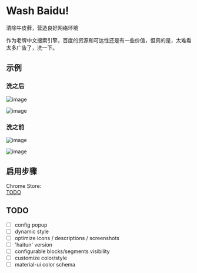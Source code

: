 # Wash Baidu!

清除牛皮藓，营造良好网络环境

作为老牌中文搜索引擎，百度的资源和可达性还是有一些价值，但真的是，太难看太多广告了，洗一下。

## 示例
### 洗之后
  ![image](https://user-images.githubusercontent.com/1983142/169694711-c0dbb37f-5ade-4560-b5a2-0786cc99703d.png)

  ![image](https://user-images.githubusercontent.com/1983142/169694706-0839474f-a7ce-4d8a-8e2a-ff3c010b79d5.png)

### 洗之前
  ![image](https://user-images.githubusercontent.com/1983142/169694670-17221b9a-17c1-439a-8d66-9801ef5455a7.png)

  ![image](https://user-images.githubusercontent.com/1983142/169694675-b021ddde-6812-4aba-a721-4acadd60773e.png)

## 启用步骤

Chrome Store: \
[TODO](https://chrome.google.com/webstore/detail/washbaidu/bhiodmiooehmkihcpibmohdpmblnmhdb?hl=en)

## TODO
 - [ ] config popup 
 - [ ] dynamic style 
 - [ ] optimize icons / descriptions / screenshots 
 - [ ] 'haitun' version 
 - [ ] configurable blocks/segments visibility
 - [ ] customize color/style 
 - [ ] material-ui color schema 
